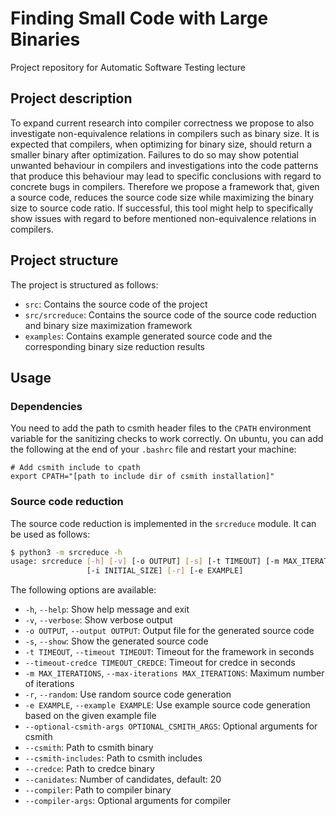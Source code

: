 # Finding Small Code with Large Binaries

Project repository for Automatic Software Testing lecture

## Project description

To expand current research into compiler correctness we propose to also investigate non-equivalence relations in compilers such as binary size.
It is expected that compilers, when optimizing for binary size, should return a smaller binary after optimization.
Failures to do so may show potential unwanted behaviour in compilers and investigations into the code patterns that produce this behaviour may lead to specific conclusions with regard to concrete bugs in compilers.
Therefore we propose a framework that, given a source code, reduces the source code size while maximizing the binary size to source code ratio.
If successful, this tool might help to specifically show issues with regard to before mentioned non-equivalence relations in compilers.

## Project structure

The project is structured as follows:

- `src`: Contains the source code of the project
- `src/srcreduce`: Contains the source code of the source code reduction and binary size maximization framework
- `examples`: Contains example generated source code and the corresponding binary size reduction results

## Usage

### Dependencies

You need to add the path to csmith header files to the `CPATH` environment variable for the sanitizing checks to work correctly. On ubuntu, you can add the following at the end of your `.bashrc` file and restart your machine:
```
# Add csmith include to cpath
export CPATH="[path to include dir of csmith installation]"
```

### Source code reduction

The source code reduction is implemented in the `srcreduce` module. It can be used as follows:

```bash
$ python3 -m srcreduce -h
usage: srcreduce [-h] [-v] [-o OUTPUT] [-s] [-t TIMEOUT] [-m MAX_ITERATIONS]
                 [-i INITIAL_SIZE] [-r] [-e EXAMPLE]
```

The following options are available:

- `-h`, `--help`: Show help message and exit
- `-v`, `--verbose`: Show verbose output
- `-o OUTPUT`, `--output OUTPUT`: Output file for the generated source code
- `-s`, `--show`: Show the generated source code
- `-t TIMEOUT`, `--timeout TIMEOUT`: Timeout for the framework in seconds
- `--timeout-credce TIMEOUT_CREDCE`: Timeout for credce in seconds
- `-m MAX_ITERATIONS`, `--max-iterations MAX_ITERATIONS`: Maximum number of iterations
- `-r`, `--random`: Use random source code generation
- `-e EXAMPLE`, `--example EXAMPLE`: Use example source code generation based on the given example file
- `--optional-csmith-args OPTIONAL_CSMITH_ARGS`: Optional arguments for csmith
- `--csmith`: Path to csmith binary
- `--csmith-includes`: Path to csmith includes
- `--credce`: Path to credce binary
- `--canidates`: Number of candidates, default: 20
- `--compiler`: Path to compiler binary
- `--compiler-args`: Optional arguments for compiler
